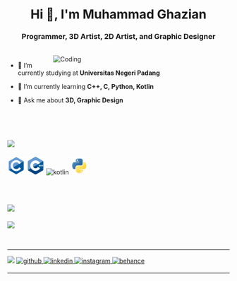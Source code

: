 <h1 align="center">Hi 👋, I'm Muhammad Ghazian</h1>
<h3 align="center">Programmer, 3D Artist, 2D Artist, and Graphic Designer</h3>

<br/>  
<img align="right" alt="Coding" width="400" src="https://github.com/SirGhazian/SirGhazian/assets/142916107/19e88997-fcbd-4e2c-85d0-abf37ea6c804">

- 🔭 I’m currently studying at **Universitas Negeri Padang**

- 🌱 I’m currently learning **C++, C, Python, Kotlin**

- 💬 Ask me about **3D, Graphic Design**

<p align="left">
</p>

<br/><br/>


## <img height="30" src="https://github.com/SirGhazian/SirGhazian/assets/142916107/9a44bfd2-f8dc-4576-a024-c3f94cb037e7">

<p align="left"> <img src="https://raw.githubusercontent.com/devicons/devicon/master/icons/c/c-original.svg" alt="c" width="40" height="40"/> </a>
<img src="https://raw.githubusercontent.com/devicons/devicon/master/icons/cplusplus/cplusplus-original.svg" alt="cplusplus" width="40" height="40"/> </a>
<img src="https://www.vectorlogo.zone/logos/kotlinlang/kotlinlang-icon.svg" alt="kotlin" width="40" height="40"/> </a>
<img src="https://raw.githubusercontent.com/devicons/devicon/master/icons/python/python-original.svg" alt="python" width="40" height="40"/> </a> </p>
<br/>

## <img height="30" src="https://github.com/SirGhazian/SirGhazian/assets/142916107/3f69f4e7-0670-40a3-acff-e88829804092">

<img height="30" src="https://github.com/SirGhazian/SirGhazian/assets/142916107/3a7aff5f-f1c3-428f-8ea1-2e6845c38c37">

<br/><hr/> 

<img height="30" src="https://github.com/SirGhazian/SirGhazian/assets/142916107/48fee2fd-5a77-40c6-9eb8-a73ebfd364fc">     
<a href="https://github.com/SirGhazian" target="_blank">
<img src=https://img.shields.io/badge/github-%2324292e.svg?&style=for-the-badge&logo=github&logoColor=white alt=github style="margin-bottom: 5px;" />
</a>
<a href="https://www.linkedin.com/in/ghazian-tza-1054b9291/" target="_blank">
<img src=https://img.shields.io/badge/linkedin-%231E77B5.svg?&style=for-the-badge&logo=linkedin&logoColor=white alt=linkedin style="margin-bottom: 5px;" />
</a>
<a href="https://instagram.com/ghazian_tza" target="_blank">
<img src=https://img.shields.io/badge/instagram-%23000000.svg?&style=for-the-badge&logo=instagram&logoColor=white alt=instagram style="margin-bottom: 5px;" />
</a>
<a href="https://www.artstation.com/ghazian_tza" target="_blank">
<img src=https://img.shields.io/badge/behance-%23191919.svg?&style=for-the-badge&logo=behance&logoColor=white alt=behance style="margin-bottom: 5px;" />
</a>
<hr/> 
</div>  
